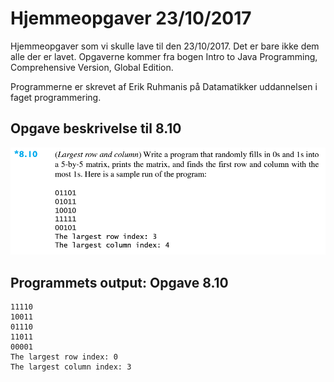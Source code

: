 # Hjemmeopgaver 23/10/2017
Hjemmeopgaver som vi skulle lave til den 23/10/2017. Det er bare ikke dem alle der er lavet. Opgaverne kommer fra bogen Intro to Java Programming, Comprehensive Version, Global Edition.

Programmerne er skrevet af Erik Ruhmanis på Datamatikker uddannelsen i faget programmering.

## Opgave beskrivelse til 8.10

![Opgave 8.10](https://raw.githubusercontent.com/erik2310/Hjemmeopgaver_23_10_2017/master/Opgave_8_10.PNG)

## Programmets output: Opgave 8.10
```
11110
10011
01110
11011
00001
The largest row index: 0
The largest column index: 3
```